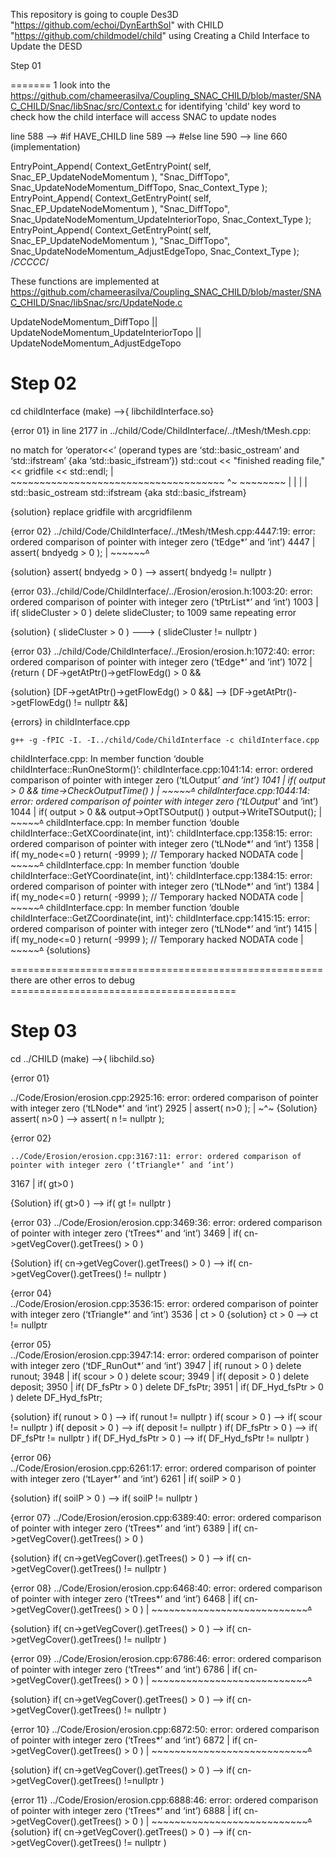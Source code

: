 This repository is going to couple Des3D "https://github.com/echoi/DynEarthSol" with CHILD "https://github.com/childmodel/child" using Creating a Child Interface to Update the DESD

Step 01

=======
1 look into the https://github.com/chameerasilva/Coupling_SNAC_CHILD/blob/master/SNAC_CHILD/Snac/libSnac/src/Context.c for identifying 'child' key word to check how the child interface will access SNAC to update nodes

line 588 --> #if HAVE_CHILD 
line 589 --> #else
line 590 --> line 660 (implementation)

EntryPoint_Append(
		Context_GetEntryPoint( self, Snac_EP_UpdateNodeMomentum ),
		"Snac_DiffTopo",
		Snac_UpdateNodeMomentum_DiffTopo,
		Snac_Context_Type );
	EntryPoint_Append(
		Context_GetEntryPoint( self, Snac_EP_UpdateNodeMomentum ),
		"Snac_DiffTopo",
		Snac_UpdateNodeMomentum_UpdateInteriorTopo,
		Snac_Context_Type );
	EntryPoint_Append(
		Context_GetEntryPoint( self, Snac_EP_UpdateNodeMomentum ),
		"Snac_DiffTopo",
		Snac_UpdateNodeMomentum_AdjustEdgeTopo,
		Snac_Context_Type );
	/*CCCCC*/

These functions are implemented at https://github.com/chameerasilva/Coupling_SNAC_CHILD/blob/master/SNAC_CHILD/Snac/libSnac/src/UpdateNode.c 

UpdateNodeMomentum_DiffTopo || UpdateNodeMomentum_UpdateInteriorTopo || UpdateNodeMomentum_AdjustEdgeTopo


Step 02 
==================
cd childInterface  (make) -->{ libchildInterface.so}

{error 01} in line 2177 in ../child/Code/ChildInterface/../tMesh/tMesh.cpp:

no match for ‘operator<<’ (operand types are ‘std::basic_ostream<char>’ and ‘std::ifstream’ {aka ‘std::basic_ifstream<char>’})
	std::cout << "finished reading file," << gridfile << std::endl;
      |   ~~~~~~~~~~~~~~~~~~~~~~~~~~~~~~~~~~~~~ ^~ ~~~~~~~~
      |             |                              |
      |             std::basic_ostream<char>       std::ifstream {aka std::basic_ifstream<char>}

{solution}
	replace gridfile with arcgridfilenm
	
{error 02}  ../child/Code/ChildInterface/../tMesh/tMesh.cpp:4447:19: error: ordered comparison of pointer with integer zero (‘tEdge*’ and ‘int’)
 4447 |   assert( bndyedg > 0 );
      |           ~~~~~~~~^~~

{solution}  assert( bndyedg > 0 ) --> assert( bndyedg != nullptr )
	
{error 03}../child/Code/ChildInterface/../Erosion/erosion.h:1003:20: error: ordered comparison of pointer with integer zero (‘tPtrList<tLNode>*’ and ‘int’)
   1003 |   if( slideCluster > 0 ) delete slideCluster;
to 1009 same repeating error 
	
{solution} ( slideCluster > 0 ) ---> ( slideCluster != nullptr )
	
{error 03} ../child/Code/ChildInterface/../Erosion/erosion.h:1072:40: error: ordered comparison of pointer with integer zero (‘tEdge*’ and ‘int’)
 1072 | {return ( DF->getAtPtr()->getFlowEdg() > 0 &&

{solution} [DF->getAtPtr()->getFlowEdg() > 0 &&]  --> [DF->getAtPtr()->getFlowEdg() != nullptr &&] 

{errors} in childInterface.cpp
	
	g++ -g -fPIC -I. -I../child/Code/ChildInterface -c childInterface.cpp
childInterface.cpp: In member function ‘double childInterface::RunOneStorm()’:
childInterface.cpp:1041:14: error: ordered comparison of pointer with integer zero (‘tLOutput<tLNode>*’ and ‘int’)
 1041 |   if( output > 0 && time->CheckOutputTime() )
      |       ~~~~~~~^~~
childInterface.cpp:1044:14: error: ordered comparison of pointer with integer zero (‘tLOutput<tLNode>*’ and ‘int’)
 1044 |   if( output > 0 && output->OptTSOutput() ) output->WriteTSOutput();
      |       ~~~~~~~^~~
childInterface.cpp: In member function ‘double childInterface::GetXCoordinate(int, int)’:
childInterface.cpp:1358:15: error: ordered comparison of pointer with integer zero (‘tLNode*’ and ‘int’)
 1358 |    if( my_node<=0 ) return( -9999 );   // Temporary hacked NODATA code
      |        ~~~~~~~^~~
childInterface.cpp: In member function ‘double childInterface::GetYCoordinate(int, int)’:
childInterface.cpp:1384:15: error: ordered comparison of pointer with integer zero (‘tLNode*’ and ‘int’)
 1384 |    if( my_node<=0 ) return( -9999 );   // Temporary hacked NODATA code
      |        ~~~~~~~^~~
childInterface.cpp: In member function ‘double childInterface::GetZCoordinate(int, int)’:
childInterface.cpp:1415:15: error: ordered comparison of pointer with integer zero (‘tLNode*’ and ‘int’)
 1415 |    if( my_node<=0 ) return( -9999 );   // Temporary hacked NODATA code
      |        ~~~~~~~^~~
{solutions}
			 
====================================================== there are other erros to debug =======================================
			 
Step 03         
===========
cd ../CHILD (make) -->{ libchild.so}
	
{error 01}  
	
../Code/Erosion/erosion.cpp:2925:16: error: ordered comparison of pointer with integer zero (‘tLNode*’ and ‘int’)
 2925 |       assert( n>0 );
      |               ~^~
{Solution}  assert( n>0 ) --> assert( n != nullptr );
	
{error 02} 
	
	../Code/Erosion/erosion.cpp:3167:11: error: ordered comparison of pointer with integer zero (‘tTriangle*’ and ‘int’)
 3167 |     if( gt>0 )

{Solution}   if( gt>0 ) -->  if( gt != nullptr )
	
{error 03} 
	../Code/Erosion/erosion.cpp:3469:36: error: ordered comparison of pointer with integer zero (‘tTrees*’ and ‘int’)
 3469 |   if( cn->getVegCover().getTrees() > 0 )
	
{Solution}   if( cn->getVegCover().getTrees() > 0 ) -->   if( cn->getVegCover().getTrees() != nullptr )


{error 04}  
	../Code/Erosion/erosion.cpp:3536:15: error: ordered comparison of pointer with integer zero (‘tTriangle*’ and ‘int’)
 3536 |            ct > 0
{solution}    ct > 0  -->  ct != nullptr 
	
{error 05}  
	../Code/Erosion/erosion.cpp:3947:14: error: ordered comparison of pointer with integer zero (‘tDF_RunOut*’ and ‘int’)
 3947 |   if( runout > 0 ) delete runout;
 3948 |   if( scour > 0 ) delete scour;
 3949 |   if( deposit > 0 ) delete deposit;
 3950 |   if( DF_fsPtr > 0 ) delete DF_fsPtr;
 3951 |   if( DF_Hyd_fsPtr > 0 ) delete DF_Hyd_fsPtr;

{solution}  if( runout > 0 ) -->  if( runout != nullptr ) 
	    if( scour > 0 ) -->  if( scour != nullptr )
	    if( deposit > 0 ) --> if( deposit != nullptr )
	    if( DF_fsPtr > 0 ) --> if( DF_fsPtr != nullptr )
	    if( DF_Hyd_fsPtr > 0 ) --> if( DF_Hyd_fsPtr != nullptr )
	
{error 06}  
	../Code/Erosion/erosion.cpp:6261:17: error: ordered comparison of pointer with integer zero (‘tLayer*’ and ‘int’)
 6261 |       if( soilP > 0 )

{solution}   if( soilP > 0 ) -->  if( soilP != nullptr ) 
	
{error 07}
	../Code/Erosion/erosion.cpp:6389:40: error: ordered comparison of pointer with integer zero (‘tTrees*’ and ‘int’)
 6389 |       if( cn->getVegCover().getTrees() > 0 )
	
{solution}  if( cn->getVegCover().getTrees() > 0 ) -->    if( cn->getVegCover().getTrees() != nullptr )
	
{error 08} 
	../Code/Erosion/erosion.cpp:6468:40: error: ordered comparison of pointer with integer zero (‘tTrees*’ and ‘int’)
 6468 |       if( cn->getVegCover().getTrees() > 0 )
      |           ~~~~~~~~~~~~~~~~~~~~~~~~~~~~~^~~
	
{solution}   if( cn->getVegCover().getTrees() > 0 ) -->   if( cn->getVegCover().getTrees() != nullptr )
	
{error 09} 
	../Code/Erosion/erosion.cpp:6786:46: error: ordered comparison of pointer with integer zero (‘tTrees*’ and ‘int’)
 6786 |             if( cn->getVegCover().getTrees() > 0 )
      |                 ~~~~~~~~~~~~~~~~~~~~~~~~~~~~~^~~

{solution}   if( cn->getVegCover().getTrees() > 0 ) -->  if( cn->getVegCover().getTrees() != nullptr )
	
{error 10}
	../Code/Erosion/erosion.cpp:6872:50: error: ordered comparison of pointer with integer zero (‘tTrees*’ and ‘int’)
 6872 |                 if( cn->getVegCover().getTrees() > 0 )
      |                     ~~~~~~~~~~~~~~~~~~~~~~~~~~~~~^~~

{solution}   if( cn->getVegCover().getTrees() > 0 ) --> if( cn->getVegCover().getTrees() !=nullptr )
	
{error 11}
	../Code/Erosion/erosion.cpp:6888:46: error: ordered comparison of pointer with integer zero (‘tTrees*’ and ‘int’)
 6888 |             if( cn->getVegCover().getTrees() > 0 )
      |                 ~~~~~~~~~~~~~~~~~~~~~~~~~~~~~^~~
{solution}    if( cn->getVegCover().getTrees() > 0 )  --> if( cn->getVegCover().getTrees() != nullptr )
	
	
	
	
